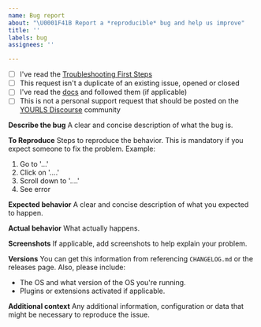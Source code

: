 ```yaml
---
name: Bug report
about: "\U0001F41B Report a *reproducible* bug and help us improve"
title: ''
labels: bug
assignees: ''

---
```


<!--

Do you want to ask a question? Are you looking for support? YOURLS Discourse is the best place for getting support: https://discourse.yourls.org/

-->

* [ ] I've read the [Troubleshooting First Steps](https://github.com/YOURLS/YOURLS/wiki/Troubleshooting-first-steps)
* [ ] This request isn't a duplicate of an existing issue, opened or closed
* [ ] I've read the [docs](https://yourls.org/) and followed them (if applicable)
* [ ] This is not a personal support request that should be posted on the [YOURLS Discourse](https://discourse.yourls.org/) community

**Describe the bug**
A clear and concise description of what the bug is.

**To Reproduce**
Steps to reproduce the behavior. This is mandatory if you expect someone to fix the problem. Example:
1. Go to '...'
2. Click on '....'
3. Scroll down to '....'
4. See error

**Expected behavior**
A clear and concise description of what you expected to happen.

**Actual behavior**
What actually happens.

**Screenshots**
If applicable, add screenshots to help explain your problem.

**Versions**
You can get this information from referencing `CHANGELOG.md` or the releases page.
Also, please include:
* The OS and what version of the OS you're running.
* Plugins or extensions activated if applicable.

**Additional context**
Any additional information, configuration or data that might be necessary to reproduce the issue.
